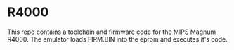 # R4000

This repo contains a toolchain and firmware code for the MIPS Magnum R4000. The emulator loads FIRM.BIN into the eprom and executes it's code.